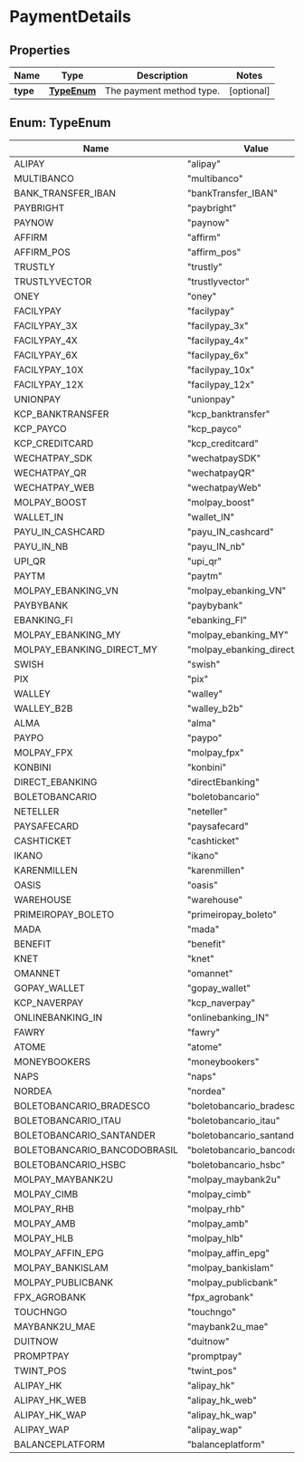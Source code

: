 

# PaymentDetails


## Properties

| Name | Type | Description | Notes |
|------------ | ------------- | ------------- | -------------|
|**type** | [**TypeEnum**](#TypeEnum) | The payment method type. |  [optional] |



## Enum: TypeEnum

| Name | Value |
|---- | -----|
| ALIPAY | &quot;alipay&quot; |
| MULTIBANCO | &quot;multibanco&quot; |
| BANK_TRANSFER_IBAN | &quot;bankTransfer_IBAN&quot; |
| PAYBRIGHT | &quot;paybright&quot; |
| PAYNOW | &quot;paynow&quot; |
| AFFIRM | &quot;affirm&quot; |
| AFFIRM_POS | &quot;affirm_pos&quot; |
| TRUSTLY | &quot;trustly&quot; |
| TRUSTLYVECTOR | &quot;trustlyvector&quot; |
| ONEY | &quot;oney&quot; |
| FACILYPAY | &quot;facilypay&quot; |
| FACILYPAY_3X | &quot;facilypay_3x&quot; |
| FACILYPAY_4X | &quot;facilypay_4x&quot; |
| FACILYPAY_6X | &quot;facilypay_6x&quot; |
| FACILYPAY_10X | &quot;facilypay_10x&quot; |
| FACILYPAY_12X | &quot;facilypay_12x&quot; |
| UNIONPAY | &quot;unionpay&quot; |
| KCP_BANKTRANSFER | &quot;kcp_banktransfer&quot; |
| KCP_PAYCO | &quot;kcp_payco&quot; |
| KCP_CREDITCARD | &quot;kcp_creditcard&quot; |
| WECHATPAY_SDK | &quot;wechatpaySDK&quot; |
| WECHATPAY_QR | &quot;wechatpayQR&quot; |
| WECHATPAY_WEB | &quot;wechatpayWeb&quot; |
| MOLPAY_BOOST | &quot;molpay_boost&quot; |
| WALLET_IN | &quot;wallet_IN&quot; |
| PAYU_IN_CASHCARD | &quot;payu_IN_cashcard&quot; |
| PAYU_IN_NB | &quot;payu_IN_nb&quot; |
| UPI_QR | &quot;upi_qr&quot; |
| PAYTM | &quot;paytm&quot; |
| MOLPAY_EBANKING_VN | &quot;molpay_ebanking_VN&quot; |
| PAYBYBANK | &quot;paybybank&quot; |
| EBANKING_FI | &quot;ebanking_FI&quot; |
| MOLPAY_EBANKING_MY | &quot;molpay_ebanking_MY&quot; |
| MOLPAY_EBANKING_DIRECT_MY | &quot;molpay_ebanking_direct_MY&quot; |
| SWISH | &quot;swish&quot; |
| PIX | &quot;pix&quot; |
| WALLEY | &quot;walley&quot; |
| WALLEY_B2B | &quot;walley_b2b&quot; |
| ALMA | &quot;alma&quot; |
| PAYPO | &quot;paypo&quot; |
| MOLPAY_FPX | &quot;molpay_fpx&quot; |
| KONBINI | &quot;konbini&quot; |
| DIRECT_EBANKING | &quot;directEbanking&quot; |
| BOLETOBANCARIO | &quot;boletobancario&quot; |
| NETELLER | &quot;neteller&quot; |
| PAYSAFECARD | &quot;paysafecard&quot; |
| CASHTICKET | &quot;cashticket&quot; |
| IKANO | &quot;ikano&quot; |
| KARENMILLEN | &quot;karenmillen&quot; |
| OASIS | &quot;oasis&quot; |
| WAREHOUSE | &quot;warehouse&quot; |
| PRIMEIROPAY_BOLETO | &quot;primeiropay_boleto&quot; |
| MADA | &quot;mada&quot; |
| BENEFIT | &quot;benefit&quot; |
| KNET | &quot;knet&quot; |
| OMANNET | &quot;omannet&quot; |
| GOPAY_WALLET | &quot;gopay_wallet&quot; |
| KCP_NAVERPAY | &quot;kcp_naverpay&quot; |
| ONLINEBANKING_IN | &quot;onlinebanking_IN&quot; |
| FAWRY | &quot;fawry&quot; |
| ATOME | &quot;atome&quot; |
| MONEYBOOKERS | &quot;moneybookers&quot; |
| NAPS | &quot;naps&quot; |
| NORDEA | &quot;nordea&quot; |
| BOLETOBANCARIO_BRADESCO | &quot;boletobancario_bradesco&quot; |
| BOLETOBANCARIO_ITAU | &quot;boletobancario_itau&quot; |
| BOLETOBANCARIO_SANTANDER | &quot;boletobancario_santander&quot; |
| BOLETOBANCARIO_BANCODOBRASIL | &quot;boletobancario_bancodobrasil&quot; |
| BOLETOBANCARIO_HSBC | &quot;boletobancario_hsbc&quot; |
| MOLPAY_MAYBANK2U | &quot;molpay_maybank2u&quot; |
| MOLPAY_CIMB | &quot;molpay_cimb&quot; |
| MOLPAY_RHB | &quot;molpay_rhb&quot; |
| MOLPAY_AMB | &quot;molpay_amb&quot; |
| MOLPAY_HLB | &quot;molpay_hlb&quot; |
| MOLPAY_AFFIN_EPG | &quot;molpay_affin_epg&quot; |
| MOLPAY_BANKISLAM | &quot;molpay_bankislam&quot; |
| MOLPAY_PUBLICBANK | &quot;molpay_publicbank&quot; |
| FPX_AGROBANK | &quot;fpx_agrobank&quot; |
| TOUCHNGO | &quot;touchngo&quot; |
| MAYBANK2U_MAE | &quot;maybank2u_mae&quot; |
| DUITNOW | &quot;duitnow&quot; |
| PROMPTPAY | &quot;promptpay&quot; |
| TWINT_POS | &quot;twint_pos&quot; |
| ALIPAY_HK | &quot;alipay_hk&quot; |
| ALIPAY_HK_WEB | &quot;alipay_hk_web&quot; |
| ALIPAY_HK_WAP | &quot;alipay_hk_wap&quot; |
| ALIPAY_WAP | &quot;alipay_wap&quot; |
| BALANCEPLATFORM | &quot;balanceplatform&quot; |




